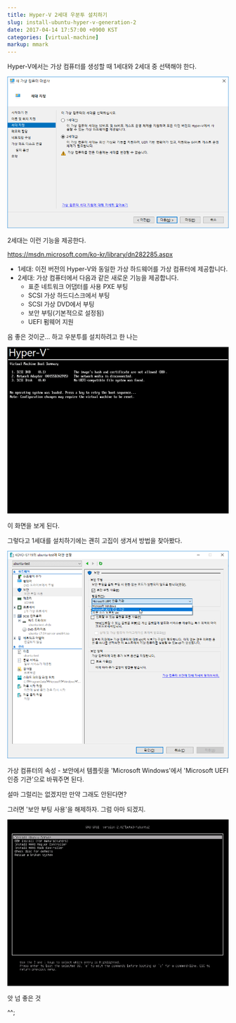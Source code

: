 ```yaml
---
title: Hyper-V 2세대 우분투 설치하기
slug: install-ubuntu-hyper-v-generation-2
date: 2017-04-14 17:57:00 +0900 KST
categories: [virtual-machine]
markup: mmark
---
```


Hyper-V에서는 가상 컴퓨터를 생성할 때 1세대와 2세대 중 선택해야 한다.

![Create virtual machine](create-virtual-machine.png)

2세대는 이런 기능을 제공한다.

<https://msdn.microsoft.com/ko-kr/library/dn282285.aspx>

* 1세대: 이전 버전의 Hyper-V와 동일한 가상 하드웨어를 가상 컴퓨터에 제공합니다.
* 2세대: 가상 컴퓨터에서 다음과 같은 새로운 기능을 제공합니다.
  * 표준 네트워크 어댑터를 사용 PXE 부팅
  * SCSI 가상 하드디스크에서 부팅
  * SCSI 가상 DVD에서 부팅
  * 보안 부팅(기본적으로 설정됨)
  * UEFI 펌웨어 지원

음 좋은 것이군... 하고 우분투를 설치하려고 한 나는

![No operating system was loaded](no-operating-system-was-loaded.png)

이 화면을 보게 된다.

그렇다고 1세대를 설치하기에는 괜히 고집이 생겨서 방법을 찾아봤다.

![Microsoft UEFI Certificate Authority](microsoft-uefi-certificate-authoriry.png)

가상 컴퓨터의 속성 - 보안에서 템플릿을 'Microsoft Windows'에서
'Microsoft UEFI 인증 기관'으로 바꿔주면 된다.

설마 그럴리는 없겠지만 만약 그래도 안된다면?

그러면 '보안 부팅 사용'을 해제하자. 그럼 아마 되겠지.

![Operating system was loaded](operating-system-was-loaded.png)

앗 넘 좋은 것

^^;
